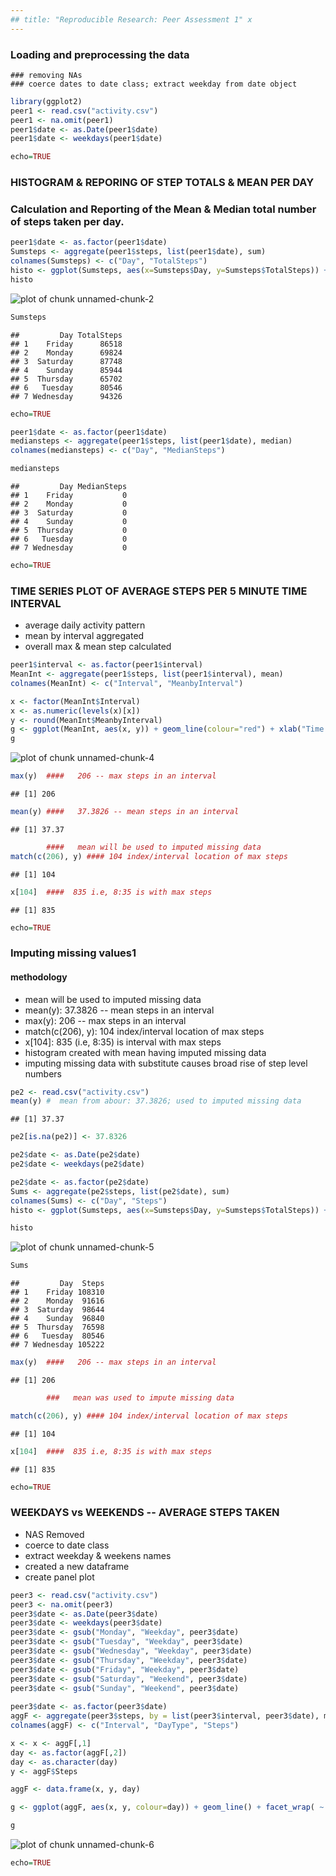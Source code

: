 ```yaml
---
## title: "Reproducible Research: Peer Assessment 1" x
---
```


### Loading and preprocessing the data
	### removing NAs 
	### coerce dates to date class; extract weekday from date object


```r
library(ggplot2)
peer1 <- read.csv("activity.csv")
peer1 <- na.omit(peer1)
peer1$date <- as.Date(peer1$date)
peer1$date <- weekdays(peer1$date)

echo=TRUE
```

### HISTOGRAM & REPORING OF STEP TOTALS & MEAN PER DAY
### Calculation and Reporting of the Mean & Median total number of steps taken per day.


```r
peer1$date <- as.factor(peer1$date)
Sumsteps <- aggregate(peer1$steps, list(peer1$date), sum)
colnames(Sumsteps) <- c("Day", "TotalSteps")
histo <- ggplot(Sumsteps, aes(x=Sumsteps$Day, y=Sumsteps$TotalSteps)) + geom_histogram(stat="identity", binwidth = 0.5, color="black", fill="yellow") +  ylim(0, 100000) + xlab("Weekday") + ylab("Number of Steps") + labs(title="TOTAL STEPS TAKEN PER DAY")
histo
```

![plot of chunk unnamed-chunk-2](figure/unnamed-chunk-2.png) 

```r
Sumsteps
```

```
##         Day TotalSteps
## 1    Friday      86518
## 2    Monday      69824
## 3  Saturday      87748
## 4    Sunday      85944
## 5  Thursday      65702
## 6   Tuesday      80546
## 7 Wednesday      94326
```

```r
echo=TRUE
```


```r
peer1$date <- as.factor(peer1$date)
mediansteps <- aggregate(peer1$steps, list(peer1$date), median)
colnames(mediansteps) <- c("Day", "MedianSteps")

mediansteps
```

```
##         Day MedianSteps
## 1    Friday           0
## 2    Monday           0
## 3  Saturday           0
## 4    Sunday           0
## 5  Thursday           0
## 6   Tuesday           0
## 7 Wednesday           0
```

```r
echo=TRUE
```

###  TIME SERIES PLOT OF AVERAGE STEPS PER 5 MINUTE TIME INTERVAL
- average daily activity pattern
- mean by interval aggregated
- overall max & mean step calculated


```r
peer1$interval <- as.factor(peer1$interval)
MeanInt <- aggregate(peer1$steps, list(peer1$interval), mean)
colnames(MeanInt) <- c("Interval", "MeanbyInterval")

x <- factor(MeanInt$Interval)
x <- as.numeric(levels(x)[x])
y <- round(MeanInt$MeanbyInterval)
g <- ggplot(MeanInt, aes(x, y)) + geom_line(colour="red") + xlab("Time Intervals") + ylab("Average Number of Steps")+ xlab("5-Minute Intervals") + labs(title="AVERAGE STEPS TAKEN PER TIME INTERVAL")
g
```

![plot of chunk unnamed-chunk-4](figure/unnamed-chunk-4.png) 

```r
max(y)  ####   206 -- max steps in an interval
```

```
## [1] 206
```

```r
mean(y) ####   37.3826 -- mean steps in an interval
```

```
## [1] 37.37
```

```r
		####   mean will be used to imputed missing data
match(c(206), y) #### 104 index/interval location of max steps
```

```
## [1] 104
```

```r
x[104]  ####  835 i.e, 8:35 is with max steps
```

```
## [1] 835
```

```r
echo=TRUE
```

### Imputing missing values1
#### methodology 
-  	mean will be used to imputed missing data
-  	mean(y): 37.3826 -- mean steps in an interval
-	max(y):	206 -- max steps in an interval
-   match(c(206), y):  104 index/interval location of max steps
-   x[104]:  835 (i.e, 8:35) is interval with max steps
-	histogram created with mean having imputed missing data
-   imputing missing data with substitute causes broad rise of step level numbers


```r
pe2 <- read.csv("activity.csv")
mean(y) #  mean from abour: 37.3826; used to imputed missing data
```

```
## [1] 37.37
```

```r
pe2[is.na(pe2)] <- 37.8326

pe2$date <- as.Date(pe2$date)
pe2$date <- weekdays(pe2$date)

pe2$date <- as.factor(pe2$date)
Sums <- aggregate(pe2$steps, list(pe2$date), sum)
colnames(Sums) <- c("Day", "Steps")
histo <- ggplot(Sumsteps, aes(x=Sumsteps$Day, y=Sumsteps$TotalSteps)) + geom_histogram(stat="identity", binwidth = 0.5, color="black", fill="yellow") +  ylim(0, 100000) + xlab("Weekday") + ylab("Number of Steps") + labs(title="TOTAL STEPS TAKEN PER DAY")

histo
```

![plot of chunk unnamed-chunk-5](figure/unnamed-chunk-5.png) 

```r
Sums
```

```
##         Day  Steps
## 1    Friday 108310
## 2    Monday  91616
## 3  Saturday  98644
## 4    Sunday  96840
## 5  Thursday  76598
## 6   Tuesday  80546
## 7 Wednesday 105222
```

```r
max(y)  ####   206 -- max steps in an interval
```

```
## [1] 206
```

```r
		###   mean was used to impute missing data

match(c(206), y) #### 104 index/interval location of max steps
```

```
## [1] 104
```

```r
x[104]  ####  835 i.e, 8:35 is with max steps
```

```
## [1] 835
```

```r
echo=TRUE
```

### WEEKDAYS vs WEEKENDS -- AVERAGE STEPS TAKEN
- NAS Removed
- coerce to date class
- extract weekday & weekens names
- created a new dataframe
- create panel plot


```r
peer3 <- read.csv("activity.csv")
peer3 <- na.omit(peer3)
peer3$date <- as.Date(peer3$date)
peer3$date <- weekdays(peer3$date)
peer3$date <- gsub("Monday", "Weekday", peer3$date)
peer3$date <- gsub("Tuesday", "Weekday", peer3$date)
peer3$date <- gsub("Wednesday", "Weekday", peer3$date)
peer3$date <- gsub("Thursday", "Weekday", peer3$date)
peer3$date <- gsub("Friday", "Weekday", peer3$date)
peer3$date <- gsub("Saturday", "Weekend", peer3$date)
peer3$date <- gsub("Sunday", "Weekend", peer3$date)
 
peer3$date <- as.factor(peer3$date)
aggF <- aggregate(peer3$steps, by = list(peer3$interval, peer3$date), mean)
colnames(aggF) <- c("Interval", "DayType", "Steps")

x <- x <- aggF[,1]
day <- as.factor(aggF[,2])
day <- as.character(day)
y <- aggF$Steps

aggF <- data.frame(x, y, day)

g <- ggplot(aggF, aes(x, y, colour=day)) + geom_line() + facet_wrap( ~ day, nrow=2) + xlab("Time Intervals") + ylab("Average Steps Taken") + labs(title="Average Steps Taken\n(Weekday vs Weekend)")

g
```

![plot of chunk unnamed-chunk-6](figure/unnamed-chunk-6.png) 

```r
echo=TRUE
```


